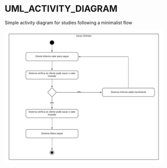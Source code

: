 # UML_ACTIVITY_DIAGRAM
Simple activity diagram for studies following a minimalist flow

![Diagrama de Atividade](https://github.com/jeffersonrucu/UML_ACTIVITY_DIAGRAM/blob/master/Diagrama%20de%20Atividade.jpeg?raw=true)
